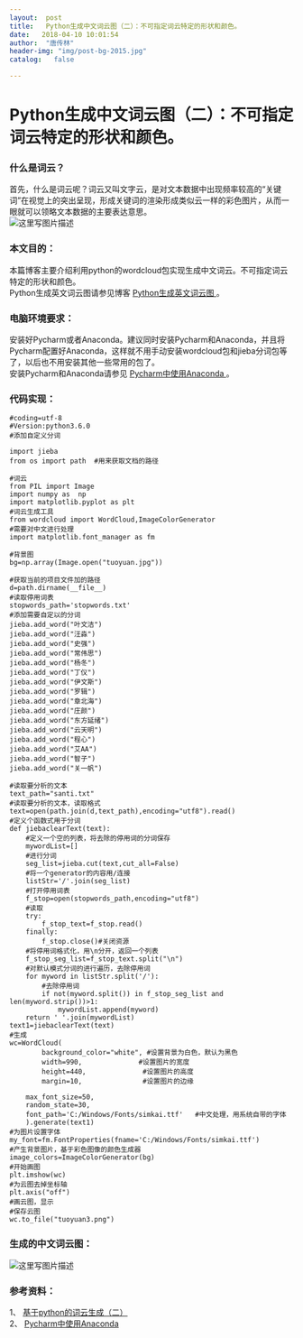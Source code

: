 ```yaml
---
layout:  post
title:   Python生成中文词云图（二）：不可指定词云特定的形状和颜色。
date:   2018-04-10 10:01:54
author:  "唐传林"
header-img: "img/post-bg-2015.jpg"
catalog:   false

---
```

#  Python生成中文词云图（二）：不可指定词云特定的形状和颜色。

###  什么是词云？

首先，什么是词云呢？词云又叫文字云，是对文本数据中出现频率较高的“关键词”在视觉上的突出呈现，形成关键词的渲染形成类似云一样的彩色图片，从而一眼就可以领略文本数据的主要表达意思。  
![这里写图片描述](http://img-blog.csdn.net/20180402195632505?watermark/2/text/aHR0cHM6Ly9ibG9nLmNzZG4ubmV0L1RhbmdfQ2h1YW5saW4=/font/5a6L5L2T/fontsize/400/fill/I0JBQkFCMA==/dissolve/70)

###  本文目的：

本篇博客主要介绍利用python的wordcloud包实现生成中文词云。不可指定词云特定的形状和颜色。  
Python生成英文词云图请参见博客 [ Python生成英文词云图
](http://blog.csdn.net/tang_chuanlin/article/details/79794350) 。

###  电脑环境要求：

安装好Pycharm或者Anaconda。建议同时安装Pycharm和Anaconda，并且将Pycharm配置好Anaconda，这样就不用手动安装wordcloud包和jieba分词包等了，以后也不用安装其他一些常用的包了。  
安装Pycharm和Anaconda请参见 [ Pycharm中使用Anaconda
](http://blog.csdn.net/tang_chuanlin/article/details/79793654) 。

###  代码实现：

    
    
    #coding=utf-8
    #Version:python3.6.0
    #添加自定义分词
    
    import jieba
    from os import path  #用来获取文档的路径
    
    #词云
    from PIL import Image
    import numpy as  np
    import matplotlib.pyplot as plt
    #词云生成工具
    from wordcloud import WordCloud,ImageColorGenerator
    #需要对中文进行处理
    import matplotlib.font_manager as fm
    
    #背景图
    bg=np.array(Image.open("tuoyuan.jpg"))
    
    #获取当前的项目文件加的路径
    d=path.dirname(__file__) 
    #读取停用词表
    stopwords_path='stopwords.txt'
    #添加需要自定以的分词
    jieba.add_word("叶文洁")
    jieba.add_word("汪淼")
    jieba.add_word("史强")
    jieba.add_word("常伟思")
    jieba.add_word("杨冬")
    jieba.add_word("丁仪")
    jieba.add_word("伊文斯")
    jieba.add_word("罗辑")
    jieba.add_word("章北海")
    jieba.add_word("庄颜")
    jieba.add_word("东方延绪")
    jieba.add_word("云天明")
    jieba.add_word("程心")
    jieba.add_word("艾AA")
    jieba.add_word("智子")
    jieba.add_word("关一帆")
    
    #读取要分析的文本
    text_path="santi.txt"
    #读取要分析的文本，读取格式
    text=open(path.join(d,text_path),encoding="utf8").read()
    #定义个函数式用于分词
    def jiebaclearText(text):
        #定义一个空的列表，将去除的停用词的分词保存
        mywordList=[]
        #进行分词
        seg_list=jieba.cut(text,cut_all=False)
        #将一个generator的内容用/连接
        listStr='/'.join(seg_list)
        #打开停用词表
        f_stop=open(stopwords_path,encoding="utf8")
        #读取
        try:
            f_stop_text=f_stop.read()
        finally:
            f_stop.close()#关闭资源
        #将停用词格式化，用\n分开，返回一个列表
        f_stop_seg_list=f_stop_text.split("\n")
        #对默认模式分词的进行遍历，去除停用词
        for myword in listStr.split('/'):
            #去除停用词
            if not(myword.split()) in f_stop_seg_list and len(myword.strip())>1:
                mywordList.append(myword)
        return ' '.join(mywordList)
    text1=jiebaclearText(text)
    #生成
    wc=WordCloud(
            background_color="white", #设置背景为白色，默认为黑色
            width=990,              #设置图片的宽度
            height=440,              #设置图片的高度
            margin=10,               #设置图片的边缘
    
        max_font_size=50,
        random_state=30,
        font_path='C:/Windows/Fonts/simkai.ttf'   #中文处理，用系统自带的字体
        ).generate(text1)
    #为图片设置字体
    my_font=fm.FontProperties(fname='C:/Windows/Fonts/simkai.ttf')
    #产生背景图片，基于彩色图像的颜色生成器
    image_colors=ImageColorGenerator(bg)
    #开始画图
    plt.imshow(wc)
    #为云图去掉坐标轴
    plt.axis("off")
    #画云图，显示
    #保存云图
    wc.to_file("tuoyuan3.png")

###  生成的中文词云图：

![这里写图片描述](http://img-blog.csdn.net/20180410100102101?watermark/2/text/aHR0cHM6Ly9ibG9nLmNzZG4ubmV0L1RhbmdfQ2h1YW5saW4=/font/5a6L5L2T/fontsize/400/fill/I0JBQkFCMA==/dissolve/70)

###  参考资料：

1、 [ 基于python的词云生成（二）
](http://blog.csdn.ne/meiqi0538/article/details/79558589)  
2、 [ Pycharm中使用Anaconda
](http://blog.csdn.net/tang_chuanlin/article/details/79793654)

